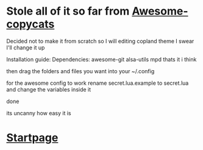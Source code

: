 # Stole all of it so far from [Awesome-copycats](https://github.com/lcpz/awesome-copycats)
Decided not to make it from scratch so I will editing copland theme I swear I'll change it up

Installation guide:
Dependencies:
awesome-git alsa-utils mpd thats it i think

then drag the folders and files you want into your ~/.config

for the awesome config to work rename secret.lua.example to secret.lua and change the variables inside it

done 

its uncanny how easy it is

# [Startpage](https://moosyu.github.io/dotfiles/firefox/startpage/index.html)
